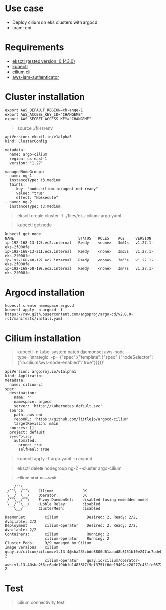 # Use case

* Deploy cilium on eks clusters with argocd
* ipam: eni

# Requirements

* [eksctl (tested version: 0.143.0)](tools/eksctl.txt)
* [kubectl](tools/kubectl.txt)
* [cilium cli](tools/cilium-cli.txt)
* [aws-iam-authenticator](tools/aws-iam-authenticator.txt)

# Cluster installation

```
export AWS_DEFAULT_REGION=ch-ange-1
export AWS_ACCESS_KEY_ID="CHANGEME"
export AWS_SECRET_ACCESS_KEY="CHANGEME"
```

> source ./files/env

```yaml:
apiVersion: eksctl.io/v1alpha5
kind: ClusterConfig

metadata:
  name: argo-cilium
  region: us-east-1
  version: "1.27"

managedNodeGroups:
- name: ng-1
  instanceType: t3.medium
  taints:
   - key: "node.cilium.io/agent-not-ready"
     value: "true"
     effect: "NoExecute"
- name: ng-2
  instanceType: t3.medium
```

> eksctl create cluster -f ./files/eks-cilium-argo.yaml

> kubectl get node
```
kubectl get node
NAME                             STATUS   ROLES    AGE     VERSION
ip-192-168-13-125.ec2.internal   Ready    <none>   3m34s   v1.27.1-eks-2f008fe
ip-192-168-13-211.ec2.internal   Ready    <none>   3m55s   v1.27.1-eks-2f008fe
ip-192-168-48-127.ec2.internal   Ready    <none>   3m53s   v1.27.1-eks-2f008fe
ip-192-168-58-192.ec2.internal   Ready    <none>   3m47s   v1.27.1-eks-2f008fe
```

# Argocd installation

```
kubectl create namespace argocd
kubectl apply -n argocd -f https://raw.githubusercontent.com/argoproj/argo-cd/v2.8.0-rc1/manifests/install.yaml
```

# Cilium installation

> kubectl -n kube-system patch daemonset aws-node --type='strategic' -p='{"spec":{"template":{"spec":{"nodeSelector":{"io.cilium/aws-node-enabled":"true"}}}}}'

```
apiVersion: argoproj.io/v1alpha1
kind: Application
metadata:
  name: cilium-cd
spec:
  destination:
    name: ''
    namespace: argocd
    server: 'https://kubernetes.default.svc'
  source:
    path: aws-eni
    repoURL: 'https://github.com/littlejo/argocd-cilium'
    targetRevision: main
  sources: []
  project: default
  syncPolicy:
    automated:
      prune: true
      selfHeal: true
```

> kubectl apply -f argo.yaml -n argocd


> eksctl delete nodegroup ng-2 --cluster argo-cilium

> cilium status --wait
```
    /¯¯\
 /¯¯\__/¯¯\    Cilium:             OK
 \__/¯¯\__/    Operator:           OK
 /¯¯\__/¯¯\    Envoy DaemonSet:    disabled (using embedded mode)
 \__/¯¯\__/    Hubble Relay:       disabled
    \__/       ClusterMesh:        disabled

DaemonSet         cilium             Desired: 2, Ready: 2/2, Available: 2/2
Deployment        cilium-operator    Desired: 2, Ready: 2/2, Available: 2/2
Containers:       cilium             Running: 2
                  cilium-operator    Running: 2
Cluster Pods:     9/9 managed by Cilium
Image versions    cilium             quay.io/cilium/cilium:v1.13.4@sha256:bde8800d61aaad8b8451b10e247ac7bdeb7af187bb698f83d40ad75a38c1ee6b: 2
                  cilium-operator    quay.io/cilium/operator-aws:v1.13.4@sha256:c6bde19bbfe1483577f9ef375ff6de19402ac20277c451fe05729fcb9bc02a84: 2
```

# Test

> cilium connectivity test
